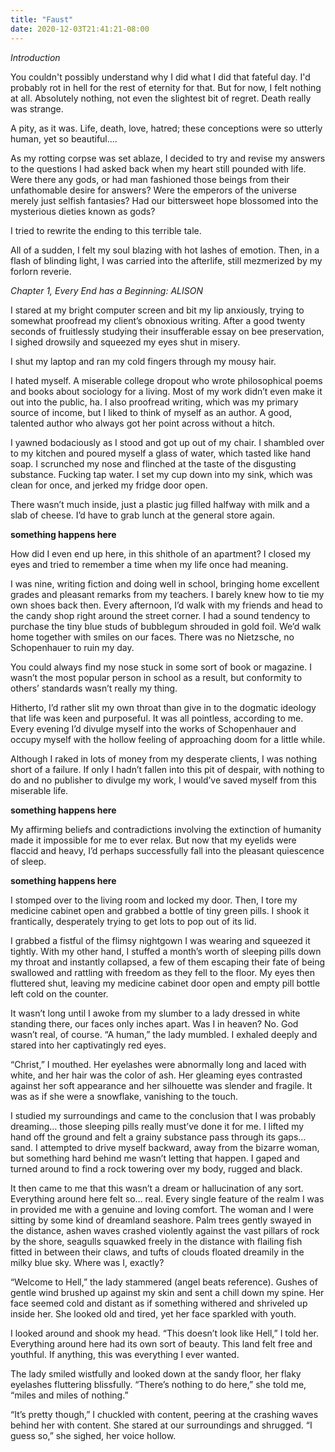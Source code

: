```yaml
---
title: "Faust"
date: 2020-12-03T21:41:21-08:00
---
```


*Introduction*

You couldn't possibly understand why I did what I did that fateful day. I'd probably rot in hell for the rest of eternity for that.
But for now, I felt nothing at all. Absolutely nothing, not even the slightest bit of regret.
Death really was strange.

A pity, as it was. Life, death, love, hatred; these conceptions were so utterly human, yet so beautiful....

As my rotting corpse was set ablaze, I decided to try and revise my answers to the questions I had asked back when my heart still pounded with life.
Were there any gods, or had man fashioned those beings from their unfathomable desire for answers? Were the emperors of the universe merely just selfish fantasies? Had our bittersweet hope blossomed into the mysterious dieties known as gods?

I tried to rewrite the ending to this terrible tale.

All of a sudden, I felt my soul blazing with hot lashes of emotion. Then, in a flash of blinding light, I was carried into the afterlife, still mezmerized by my forlorn reverie.

*Chapter 1, Every End has a Beginning: ALISON*

I stared at my bright computer screen and bit my lip anxiously, trying to somewhat proofread my client’s obnoxious writing. After a good twenty seconds of fruitlessly studying their insufferable essay on bee preservation, I sighed drowsily and squeezed my eyes shut in misery.

I shut my laptop and ran my cold fingers through my mousy hair.

I hated myself. A miserable college dropout who wrote philosophical poems and books about sociology for a living. Most of my work didn’t even make it out into the public, ha. I also proofread writing, which was my primary source of income, but I liked to think of myself as an author. A good, talented author who always got her point across without a hitch.

I yawned bodaciously as I stood and got up out of my chair. I shambled over to my kitchen and poured myself a glass of water, which tasted like hand soap. I scrunched my nose and flinched at the taste of the disgusting substance. Fucking tap water. I set my cup down into my sink, which was clean for once, and jerked my fridge door open.

There wasn’t much inside, just a plastic jug filled halfway with milk and a slab of cheese. I’d have to grab lunch at the general store again.

**something happens here**

How did I even end up here, in this shithole of an apartment? I closed my eyes and tried to remember a time when my life once had meaning.

I was nine, writing fiction and doing well in school, bringing home excellent grades and pleasant remarks from my teachers. I barely knew how to tie my own shoes back then. Every afternoon, I’d walk with my friends and head to the candy shop right around the street corner. I had a sound tendency to purchase the tiny blue studs of bubblegum shrouded in gold foil. We’d walk home together with smiles on our faces. There was no Nietzsche, no Schopenhauer to ruin my day.

You could always find my nose stuck in some sort of book or magazine. I wasn’t the most popular person in school as a result, but conformity to others’ standards wasn’t really my thing.

Hitherto, I’d rather slit my own throat than give in to the dogmatic ideology that life was keen and purposeful. It was all pointless, according to me. Every evening I’d divulge myself into the works of Schopenhauer and occupy myself with the hollow feeling of approaching doom for a little while.

Although I raked in lots of money from my desperate clients, I was nothing short of a failure. If only I hadn’t fallen into this pit of despair, with nothing to do and no publisher to divulge my work, I would’ve saved myself from this miserable life.

**something happens here**

My affirming beliefs and contradictions involving the extinction of humanity made it impossible for me to ever relax. But now that my eyelids were flaccid and heavy, I’d perhaps successfully fall into the pleasant quiescence of sleep.

**something happens here**

I stomped over to the living room and locked my door. Then, I tore my medicine cabinet open and grabbed a bottle of tiny green pills. I shook it frantically, desperately trying to get lots to pop out of its lid.

I grabbed a fistful of the flimsy nightgown I was wearing and squeezed it tightly. With my other hand, I stuffed a month’s worth of sleeping pills down my throat and instantly collapsed, a few of them escaping their fate of being swallowed and rattling with freedom as they fell to the floor. My eyes then fluttered shut, leaving my medicine cabinet door open and empty pill bottle left cold on the counter.

It wasn’t long until I awoke from my slumber to a lady dressed in white standing there, our faces only inches apart. Was I in heaven? No. God wasn’t real, of course. “A human,” the lady mumbled. I exhaled deeply and stared into her captivatingly red eyes.

“Christ,” I mouthed. Her eyelashes were abnormally long and laced with white, and her hair was the color of ash. Her gleaming eyes contrasted against her soft appearance and her silhouette was slender and fragile. It was as if she were a snowflake, vanishing to the touch.

I studied my surroundings and came to the conclusion that I was probably dreaming… those sleeping pills really must’ve done it for me. I lifted my hand off the ground and felt a grainy substance pass through its gaps… sand. I attempted to drive myself backward, away from the bizarre woman, but something hard behind me wasn’t letting that happen. I gaped and turned around to find a rock towering over my body, rugged and black.

It then came to me that this wasn’t a dream or hallucination of any sort. Everything around here felt so…  real. Every single feature of the realm I was in provided me with a genuine and loving comfort. The woman and I were sitting by some kind of dreamland seashore. Palm trees gently swayed in the distance, ashen waves crashed violently against the vast pillars of rock by the shore, seagulls squawked freely in the distance with flailing fish fitted in between their claws, and tufts of clouds floated dreamily in the milky blue sky. Where was I, exactly?

“Welcome to Hell,” the lady stammered (angel beats reference). Gushes of gentle wind brushed up against my skin and sent a chill down my spine. Her face seemed cold and distant as if something withered and shriveled up inside her. She looked old and tired, yet her face sparkled with youth.

I looked around and shook my head. “This doesn’t look like Hell,” I told her. Everything around here had its own sort of beauty. This land felt free and youthful. If anything, this was everything I ever wanted.

The lady smiled wistfully and looked down at the sandy floor, her flaky eyelashes fluttering blissfully. “There’s nothing to do here,” she told me, “miles and miles of nothing.”

“It’s pretty though,” I chuckled with content, peering at the crashing waves behind her with content. She stared at our surroundings and shrugged. “I guess so,” she sighed, her voice hollow.

